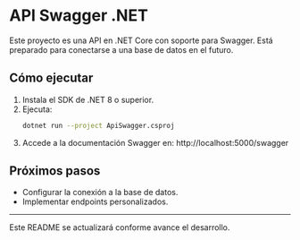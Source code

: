 # API Swagger .NET

Este proyecto es una API en .NET Core con soporte para Swagger. Está preparado para conectarse a una base de datos en el futuro.

## Cómo ejecutar

1. Instala el SDK de .NET 8 o superior.
2. Ejecuta:
   ```bash
   dotnet run --project ApiSwagger.csproj
   ```
3. Accede a la documentación Swagger en: http://localhost:5000/swagger

## Próximos pasos
- Configurar la conexión a la base de datos.
- Implementar endpoints personalizados.

---

Este README se actualizará conforme avance el desarrollo.
